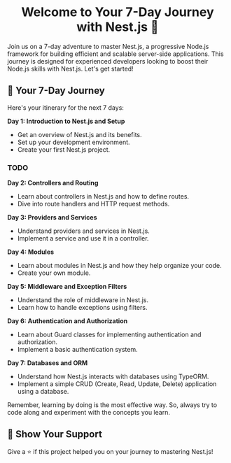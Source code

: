 <h1 align="center">Welcome to Your 7-Day Journey with Nest.js 👋</h1>
<p>
    Join us on a 7-day adventure to master Nest.js, a progressive Node.js framework for building efficient and scalable server-side applications. This journey is designed for experienced developers looking to boost their Node.js skills with Nest.js. Let's get started!
</p>

## 🚀 Your 7-Day Journey

Here's your itinerary for the next 7 days:

**Day 1: Introduction to Nest.js and Setup**
- Get an overview of Nest.js and its benefits.
- Set up your development environment.
- Create your first Nest.js project.

### TODO

**Day 2: Controllers and Routing**
- Learn about controllers in Nest.js and how to define routes.
- Dive into route handlers and HTTP request methods.

**Day 3: Providers and Services**
- Understand providers and services in Nest.js.
- Implement a service and use it in a controller.

**Day 4: Modules**
- Learn about modules in Nest.js and how they help organize your code.
- Create your own module.

**Day 5: Middleware and Exception Filters**
- Understand the role of middleware in Nest.js.
- Learn how to handle exceptions using filters.

**Day 6: Authentication and Authorization**
- Learn about Guard classes for implementing authentication and authorization.
- Implement a basic authentication system.

**Day 7: Databases and ORM**
- Understand how Nest.js interacts with databases using TypeORM.
- Implement a simple CRUD (Create, Read, Update, Delete) application using a database.

Remember, learning by doing is the most effective way. So, always try to code along and experiment with the concepts you learn.

## 🌟 Show Your Support

Give a ⭐️ if this project helped you on your journey to mastering Nest.js!
